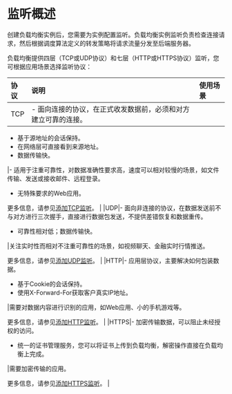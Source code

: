 # 监听概述

创建负载均衡实例后，您需要为实例配置监听。负载均衡实例监听负责检查连接请求，然后根据调度算法定义的转发策略将请求流量分发至后端服务器。

负载均衡提供四层（TCP或UDP协议）和七层（HTTP或HTTPS协议）监听，您可根据应用场景选择监听协议：

|协议|说明|使用场景|
|:-|:-|:---|
|TCP|-   面向连接的协议，在正式收发数据前，必须和对方建立可靠的连接。
-   基于源地址的会话保持。
-   在网络层可直接看到来源地址。
-   数据传输快。

|-   适用于注重可靠性，对数据准确性要求高，速度可以相对较慢的场景，如文件传输、发送或接收邮件、远程登录。
-   无特殊要求的Web应用。

更多信息，请参见[添加TCP监听](/cn.zh-CN/传统型负载均衡CLB/用户指南/监听/添加TCP监听.md)。 |
|UDP|-   面向非连接的协议，在数据发送前不与对方进行三次握手，直接进行数据包发送，不提供差错恢复和数据重传。
-   可靠性相对低；数据传输快。

|关注实时性而相对不注重可靠性的场景，如视频聊天、金融实时行情推送。

更多信息，请参见[添加UDP监听](/cn.zh-CN/传统型负载均衡CLB/用户指南/监听/添加UDP监听.md)。 |
|HTTP|-   应用层协议，主要解决如何包装数据。
-   基于Cookie的会话保持。
-   使用X-Forward-For获取客户真实IP地址。

|需要对数据内容进行识别的应用，如Web应用、小的手机游戏等。

更多信息，请参见[添加HTTP监听](/cn.zh-CN/传统型负载均衡CLB/用户指南/监听/添加HTTP监听.md)。 |
|HTTPS|-   加密传输数据，可以阻止未经授权的访问。
-   统一的证书管理服务，您可以将证书上传到负载均衡，解密操作直接在负载均衡上完成。

|需要加密传输的应用。

更多信息，请参见[添加HTTPS监听](/cn.zh-CN/传统型负载均衡CLB/用户指南/监听/添加HTTPS监听.md)。 |

